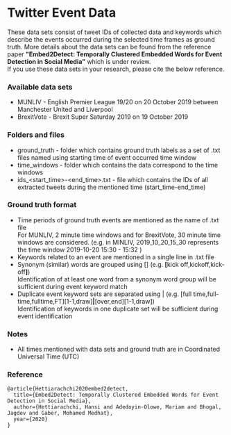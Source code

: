 # Twitter Event Data
These data sets consist of tweet IDs of collected data and keywords which describe the events occurred during the 
selected time frames as ground truth. More details about the data sets can be 
found from the reference paper <strong>"Embed2Detect: Temporally Clustered Embedded Words for Event Detection in Social Media"</strong>
 which is under review. <br>
If you use these data sets in your research, please cite the below reference.

### Available data sets
- MUNLIV - English Premier League 19/20 on 20 October 2019 between Manchester United and Liverpool
- BrexitVote - Brexit Super Saturday 2019 on 19 October 2019

### Folders and files
- ground_truth - folder which contains ground truth labels as a set of .txt files named using starting time of event 
occurred time window
- time_windows - folder which contains the data correspond to the time windows
- ids_<start_time>-<end_time>.txt - file which contains the IDs of all extracted tweets during the mentioned time 
(start_time-end_time)

### Ground truth format
- Time periods of ground truth events are mentioned as the name of .txt file <br>
For MUNLIV, 2 minute time windows and for BrexitVote, 30 minute time windows are considered. 
(e.g. in MINLIV, 2019_10_20_15_30 represents the time window 2019-10-20 15:30 - 15:32 )
- Keywords related to an event are mentioned in a single line in .txt file
- Synonym (similar) words are grouped using [] (e.g. <b>[</b>kick off,kickoff,kick-off<b>]</b>) <br>
Identification of at least one word from a synonym word group will be sufficient during event keyword match
- Duplicate event keyword sets are separated using | (e.g. [full time,full-time,fulltime,FT][1-1,draw]<b>|</b>[over,end][1-1,draw]) <br>
Identification of keywords in one duplicate set will be sufficient during event identification

### Notes
- All times mentioned with data sets and ground truth are in Coordinated Universal Time (UTC)

### Reference
```
@article{Hettiarachchi2020embed2detect,
  title={Embed2Detect: Temporally Clustered Embedded Words for Event Detection in Social Media},
  author={Hettiarachchi, Hansi and Adedoyin-Olowe, Mariam and Bhogal, Jagdev and Gaber, Mohamed Medhat},
  year={2020}
}
```
